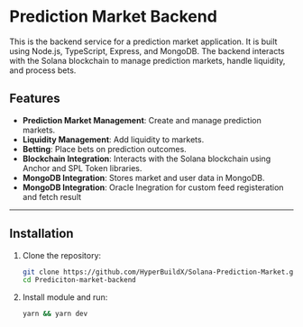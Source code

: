 # Prediction Market Backend

This is the backend service for a prediction market application. It is built using Node.js, TypeScript, Express, and MongoDB. The backend interacts with the Solana blockchain to manage prediction markets, handle liquidity, and process bets.

## Features

- **Prediction Market Management**: Create and manage prediction markets.
- **Liquidity Management**: Add liquidity to markets.
- **Betting**: Place bets on prediction outcomes.
- **Blockchain Integration**: Interacts with the Solana blockchain using Anchor and SPL Token libraries.
- **MongoDB Integration**: Stores market and user data in MongoDB.
- **MongoDB Integration**: Oracle Inegration for custom feed registeration and fetch result

---

## Installation

1. Clone the repository:
    ```bash
    git clone https://github.com/HyperBuildX/Solana-Prediction-Market.git
    cd Prediciton-market-backend
    ```
2. Install module and run:
    ```bash
    yarn && yarn dev
    ```
